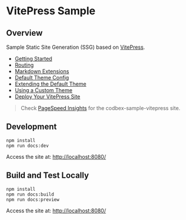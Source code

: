 # VitePress Sample

## Overview

Sample Static Site Generation (SSG) based on [VitePress](https://vitepress.dev/).
- [Getting Started](https://vitepress.dev/guide/getting-started)
- [Routing](https://vitepress.dev/guide/routing)
- [Markdown Extensions](https://vitepress.dev/guide/markdown)
- [Default Theme Config](https://vitepress.dev/reference/default-theme-config)
- [Extending the Default Theme](https://vitepress.dev/guide/extending-default-theme)
- [Using a Custom Theme](https://vitepress.dev/guide/custom-theme)
- [Deploy Your VitePress Site](https://vitepress.dev/guide/deploy)

> Check [PageSpeed Insights](https://pagespeed.web.dev/analysis/https-www-codbex-com/4u4nv0k9n1?form_factor=mobile) for the codbex-sample-vitepress site.

## Development

```
npm install
npm run docs:dev
```

Access the site at: [http://localhost:8080/](http://localhost:8080/)

## Build and Test Locally

```
npm install
npm run docs:build
npm run docs:preview
```

Access the site at: [http://localhost:8080/](http://localhost:8080/)